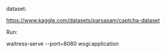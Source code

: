 dataset:

https://www.kaggle.com/datasets/parsasam/captcha-dataset

Run:

waitress-serve --port=8080 wsgi:application